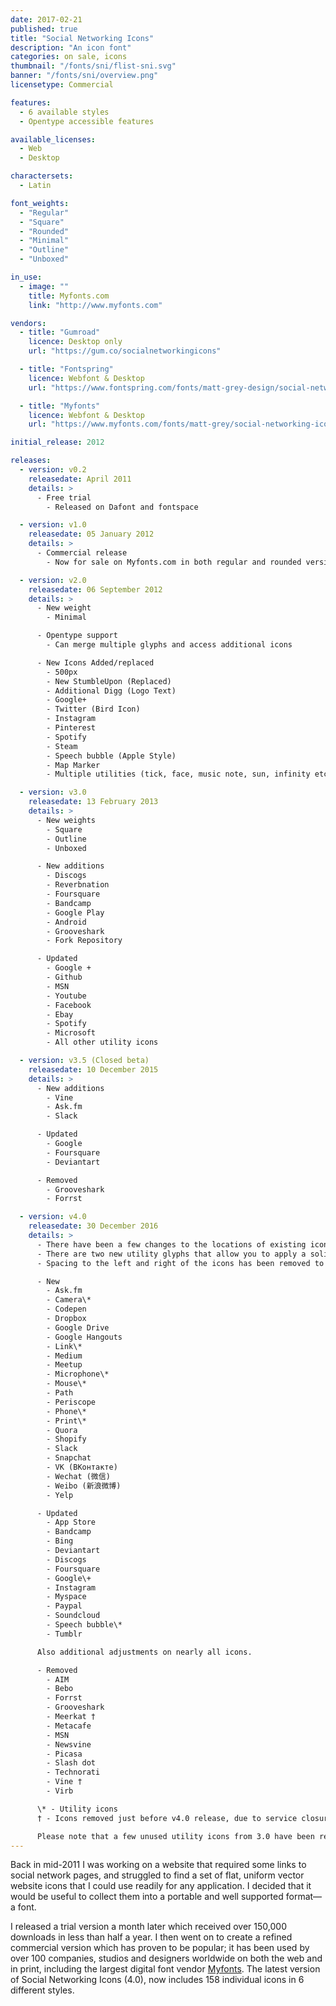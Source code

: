 ```yaml
---
date: 2017-02-21
published: true
title: "Social Networking Icons"
description: "An icon font"
categories: on sale, icons
thumbnail: "/fonts/sni/flist-sni.svg"
banner: "/fonts/sni/overview.png"
licensetype: Commercial

features:
  - 6 available styles
  - Opentype accessible features

available_licenses:
  - Web
  - Desktop

charactersets:
  - Latin

font_weights:
  - "Regular"
  - "Square"
  - "Rounded"
  - "Minimal"
  - "Outline"
  - "Unboxed"

in_use:
  - image: ""
    title: Myfonts.com
    link: "http://www.myfonts.com"

vendors:
  - title: "Gumroad"
    licence: Desktop only
    url: "https://gum.co/socialnetworkingicons"

  - title: "Fontspring"
    licence: Webfont & Desktop
    url: "https://www.fontspring.com/fonts/matt-grey-design/social-networking-icons"

  - title: "Myfonts"
    licence: Webfont & Desktop
    url: "https://www.myfonts.com/fonts/matt-grey/social-networking-icons/"

initial_release: 2012

releases:
  - version: v0.2
    releasedate: April 2011
    details: >
      - Free trial
        - Released on Dafont and fontspace

  - version: v1.0
    releasedate: 05 January 2012
    details: >
      - Commercial release
        - Now for sale on Myfonts.com in both regular and rounded versions

  - version: v2.0
    releasedate: 06 September 2012
    details: >
      - New weight
        - Minimal

      - Opentype support
        - Can merge multiple glyphs and access additional icons

      - New Icons Added/replaced
        - 500px
        - New StumbleUpon (Replaced)
        - Additional Digg (Logo Text)
        - Google+
        - Twitter (Bird Icon)
        - Instagram
        - Pinterest
        - Spotify
        - Steam
        - Speech bubble (Apple Style)
        - Map Marker
        - Multiple utilities (tick, face, music note, sun, infinity etc.)

  - version: v3.0
    releasedate: 13 February 2013
    details: >
      - New weights
        - Square
        - Outline
        - Unboxed

      - New additions
        - Discogs
        - Reverbnation
        - Foursquare
        - Bandcamp
        - Google Play
        - Android
        - Grooveshark
        - Fork Repository

      - Updated
        - Google +
        - Github
        - MSN
        - Youtube
        - Facebook
        - Ebay
        - Spotify
        - Microsoft
        - All other utility icons

  - version: v3.5 (Closed beta)
    releasedate: 10 December 2015
    details: >
      - New additions
        - Vine
        - Ask.fm
        - Slack

      - Updated
        - Google
        - Foursquare
        - Deviantart

      - Removed
        - Grooveshark
        - Forrst

  - version: v4.0
    releasedate: 30 December 2016
    details: >
      - There have been a few changes to the locations of existing icons, so if you cant find them, please refer to the icon map.
      - There are two new utility glyphs that allow you to apply a solid backing to icons, you can find out how to use these on the supplimentary character-map.html webpage provided.
      - Spacing to the left and right of the icons has been removed to allow for more practical and manageable positioning on layouts, for spacing, you can now use space characters (standard spacebar spaces).

      - New
        - Ask.fm
        - Camera\*
        - Codepen
        - Dropbox
        - Google Drive
        - Google Hangouts
        - Link\*
        - Medium
        - Meetup
        - Microphone\*
        - Mouse\*
        - Path
        - Periscope
        - Phone\*
        - Print\*
        - Quora
        - Shopify
        - Slack
        - Snapchat
        - VK (ВКонтакте)
        - Wechat (微信)
        - Weibo (新浪微博)
        - Yelp

      - Updated
        - App Store
        - Bandcamp
        - Bing
        - Deviantart
        - Discogs
        - Foursquare
        - Google\+
        - Instagram
        - Myspace
        - Paypal
        - Soundcloud
        - Speech bubble\*
        - Tumblr

      Also additional adjustments on nearly all icons.

      - Removed
        - AIM
        - Bebo
        - Forrst
        - Grooveshark
        - Meerkat †
        - Metacafe
        - MSN
        - Newsvine
        - Picasa
        - Slash dot
        - Technorati
        - Vine †
        - Virb

      \* - Utility icons
      † - Icons removed just before v4.0 release, due to service closure.

      Please note that a few unused utility icons from 3.0 have been removed.
---
```


Back in mid-2011 I was working on a website that required some links to social network pages, and struggled to find a set of flat, uniform vector website icons that I could use readily for any application. I decided that it would be useful to collect them into a portable and well supported format—a font.

I released a trial version a month later which received over 150,000 downloads in less than half a year. I then went on to create a refined commercial version which has proven to be popular; it has been used by over 100 companies, studios and designers worldwide on both the web and in print, including the largest digital font vendor [Myfonts](www.myfonts.com). The latest version of Social Networking Icons (4.0), now includes 158 individual icons in 6 different styles.
